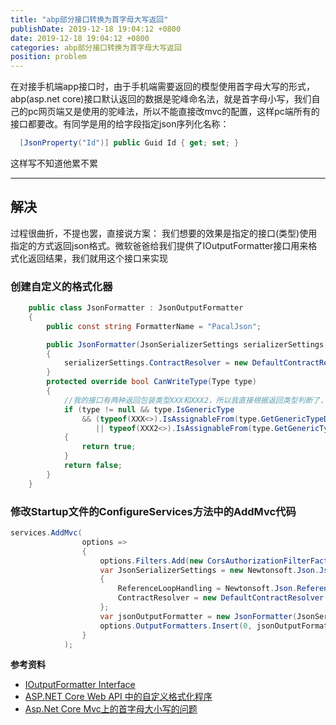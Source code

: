 ```yaml
---
title: "abp部分接口转换为首字母大写返回"
publishDate: 2019-12-18 19:04:12 +0800
date: 2019-12-18 19:04:12 +0800
categories: abp部分接口转换为首字母大写返回
position: problem
---
```


在对接手机端app接口时，由于手机端需要返回的模型使用首字母大写的形式，abp(asp.net core)接口默认返回的数据是驼峰命名法，就是首字母小写，我们自己的pc网页端又是使用的驼峰法，所以不能直接改mvc的配置，这样pc端所有的接口都要改。有同学是用的给字段指定json序列化名称：

```c#
  [JsonProperty("Id")] public Guid Id { get; set; }
```

这样写不知道他累不累

---

<div id="toc"></div>

## 解决

过程很曲折，不提也罢，直接说方案：
我们想要的效果是指定的接口(类型)使用指定的方式返回json格式。微软爸爸给我们提供了IOutputFormatter接口用来格式化返回结果，我们就用这个接口来实现

### 创建自定义的格式化器

```c#
    public class JsonFormatter : JsonOutputFormatter
    {
        public const string FormatterName = "PacalJson";

        public JsonFormatter(JsonSerializerSettings serializerSettings, ArrayPool<char> charPool) : base(serializerSettings, charPool)
        {
            serializerSettings.ContractResolver = new DefaultContractResolver();
        }
        protected override bool CanWriteType(Type type)
        {
            //我的接口有两种返回包装类型XXX和XXX2，所以我直接根据返回类型判断了，拿到了类型，还可以通过特性判断，根据需要自己调整，如果你调试发现type是Abp.Web.Models.AjaxResponse类型，记得清理vs重新运行
            if (type != null && type.IsGenericType
                && (typeof(XXX<>).IsAssignableFrom(type.GetGenericTypeDefinition())
                   || typeof(XXX2<>).IsAssignableFrom(type.GetGenericTypeDefinition())))
            {
                return true;
            }
            return false;
        }
    }
```

### 修改Startup文件的ConfigureServices方法中的AddMvc代码

```c#
services.AddMvc(
                options =>
                {
                    options.Filters.Add(new CorsAuthorizationFilterFactory(_defaultCorsPolicyName));
                    var JsonSerializerSettings = new Newtonsoft.Json.JsonSerializerSettings
                    {
                        ReferenceLoopHandling = Newtonsoft.Json.ReferenceLoopHandling.Ignore,
                        ContractResolver = new DefaultContractResolver()
                    };
                    var jsonOutputFormatter = new JsonFormatter(JsonSerializerSettings, ArrayPool<char>.Shared);
                    options.OutputFormatters.Insert(0, jsonOutputFormatter);
                }
            );
```



**参考资料**

- [IOutputFormatter Interface](https://docs.microsoft.com/zh-cn/dotnet/api/microsoft.aspnetcore.mvc.formatters.ioutputformatter?view=aspnetcore-3.1)
- [ASP.NET Core Web API 中的自定义格式化程序](https://docs.microsoft.com/zh-cn/aspnet/core/web-api/advanced/custom-formatters?view=aspnetcore-2.2)
- [Asp.Net Core Mvc上的首字母大小写的问题](https://www.cnblogs.com/zhong-ken/p/6062782.html)
